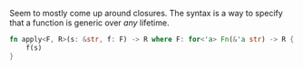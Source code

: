Seem to mostly come up around closures. The syntax is a way to specify that a function is generic over *any* lifetime.

```rust
fn apply<F, R>(s: &str, f: F) -> R where F: for<'a> Fn(&'a str) -> R {
	f(s)
}
```